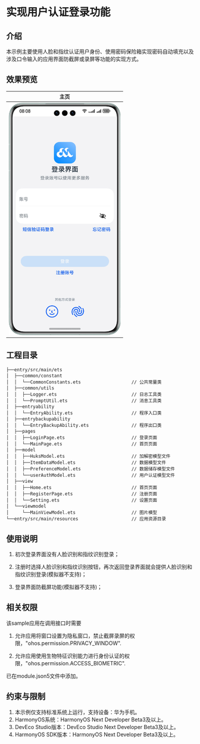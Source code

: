 # 实现用户认证登录功能

## 介绍

本示例主要使用人脸和指纹认证用户身份、使用密码保险箱实现密码自动填充以及涉及口令输入的应用界面防截屏或录屏等功能的实现方式。


## 效果预览
| **主页**                                    |
|-------------------------------------------|
| <img src="screenshots/UserAuthDemo.png"  width="300px"> |

## 工程目录
```
├──entry/src/main/ets 
│  ├──common/constant    
│  │  └──CommonConstants.ets                   // 公共常量类 
│  ├──common/utils                             
│  │  ├──Logger.ets                            // 日志工具类 
│  │  └──PromptUtil.ets                        // 消息工具类 
│  ├──entryability
│  │  └──EntryAbility.ets                      // 程序入口类 
│  ├──entrybackupability
│  │  └──EntryBackupAbility.ets                // 程序出口类
│  ├──pages
│  │  ├──LoginPage.ets                         // 登录页面  
│  │  └──MainPage.ets                          // 首页页面
│  ├──model
│  │  ├──HuksModel.ets                         // 加解密模型文件  
│  │  ├──ItemDataModel.ets                     // 数据模型文件
│  │  ├──PreferenceModel.ets                   // 数据储存模型文件  
│  │  └──userAuthModel.ets                     // 用户认证模型文件
│  ├──view
│  │  ├──Home.ets                              // 首页页面
│  │  ├──RegisterPage.ets                      // 注册页面  
│  │  └──Setting.ets                           // 设置页面
│  └──viewmodel
│     └──MainViewModel.ets                     // 图片模型
└──entry/src/main/resources                    // 应用资源目录
```

## 使用说明

1. 初次登录界面没有人脸识别和指纹识别登录；

2. 注册时选择人脸识别和指纹识别按钮，再次返回登录界面就会提供人脸识别和指纹识别登录(模拟器不支持)；

3. 登录界面防截屏功能(模拟器不支持)；


## 相关权限

该sample应用在调用接口时需要

1. 允许应用将窗口设置为隐私窗口，禁止截屏录屏的权限，"ohos.permission.PRIVACY_WINDOW".

2. 允许应用使用生物特征识别能力进行身份认证的权限，"ohos.permission.ACCESS_BIOMETRIC".

已在module.json5文件中添加。

## 约束与限制

1. 本示例仅支持标准系统上运行，支持设备：华为手机。
2. HarmonyOS系统：HarmonyOS Next Developer Beta3及以上。
3. DevEco Studio版本：DevEco Studio Next Developer Beta3及以上。
4. HarmonyOS SDK版本：HarmonyOS Next  Developer Beta3及以上。